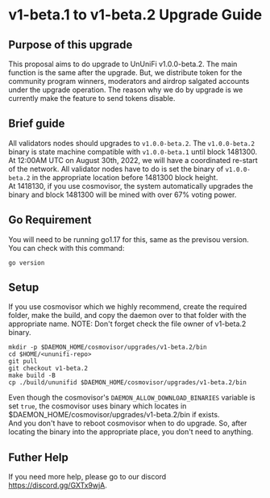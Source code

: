 # v1-beta.1 to v1-beta.2 Upgrade Guide

## Purpose of this upgrade

This proposal aims to do upgrade to UnUniFi v1.0.0-beta.2. The main function is the same after the upgrade. But, we distribute token for the community program winners, moderators and airdrop salgated accounts under the upgrade operation. The
reason why we do by upgrade is we currently make the feature to send tokens disable.

## Brief guide

All validators nodes should upgrades to `v1.0.0-beta.2`. The `v1.0.0-beta.2` binary is state machine compatible with `v1.0.0-beta.1` until block 1481300. At 12:00AM UTC on August 30th, 2022, we will have a coordinated re-start of the network. 
All validator nodes have to do is set the binary of `v1.0.0-beta.2` in the appropriate location before 1481300 block height.   
At 1418130, if you use cosmovisor, the system automatically upgrades the binary and block 1481300 will be mined with over 67% voting power.   

## Go Requirement

You will need to be running go1.17 for this, same as the previsou version. You can check with this command:

```shell
go version
```

## Setup

If you use cosmovisor which we highly recommend, create the required folder, make the build, and copy the daemon over to that folder with the appropriate name. NOTE: Don't forget check the file owner of v1-beta.2 binary.

```shell
mkdir -p $DAEMON_HOME/cosmovisor/upgrades/v1-beta.2/bin
cd $HOME/<ununifi-repo>
git pull
git checkout v1-beta.2
make build -B
cp ./build/ununifid $DAEMON_HOME/cosmovisor/upgrades/v1-beta.2/bin
```

Even though the cosmovisor's `DAEMON_ALLOW_DOWNLOAD_BINARIES` variable is set `true`, the cosmovisor uses binary which locates in $DAEMON_HOME/cosmovisor/upgrades/v1-beta.2/bin if exists.   
And you don't have to reboot cosmovisor when to do upgrade. So, after locating the binary into the appropriate place, you don't need to anything.

## Futher Help

If you need more help, please go to our discord https://discord.gg/GXTx9wjA.
